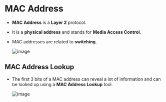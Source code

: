 # MAC Address

- **MAC Address** is a **Layer 2** protocol.
- It is a **physical address** and stands for **Media Access Control**.
- MAC addresses are related to **switching**.

  ![image](https://github.com/user-attachments/assets/000638a9-ec68-4618-885d-a3bb40e8a080)


## MAC Address Lookup

- The first 3 bits of a MAC address can reveal a lot of information and can be looked up using a **MAC Address Lookup** tool.

  ![image](https://github.com/user-attachments/assets/3651e3a3-1704-4956-8ba4-c25a8bf103ba)


